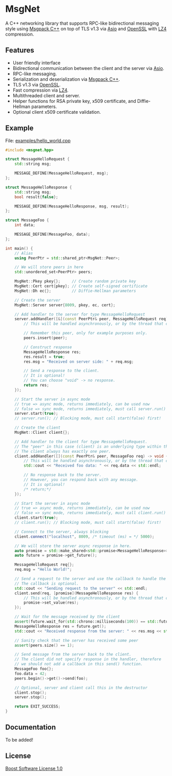# MsgNet

A C++ networking library that supports RPC-like bidirectional messaging style using
[Msgpack C++](https://github.com/msgpack/msgpack-c/tree/cpp_master) on top of TLS v1.3 via
[Asio](https://think-async.com/Asio/) and [OpenSSL](https://github.com/openssl/openssl)
with [LZ4](https://github.com/lz4/lz4) compression.

## Features

* User friendly interface
* Bidirectional communication between the client and the server via [Asio](https://think-async.com/Asio/).
* RPC-like messaging.
* Serialization and deserialization via [Msgpack C++](https://github.com/msgpack/msgpack-c/tree/cpp_master).
* TLS v1.3 via [OpenSSL](https://github.com/openssl/openssl).
* Fast compression via [LZ4](https://github.com/lz4/lz4).
* Multithreaded client and server.
* Helper functions for RSA private key, x509 certificate, and Diffie-Hellman parameters.
* Optional client x509 certificate validation.

## Example

File: [examples/hello_world.cpp](examples/hello_world.cpp)

```cpp
#include <msgnet.hpp>

struct MessageHelloRequest {
    std::string msg;

    MESSAGE_DEFINE(MessageHelloRequest, msg);
};

struct MessageHelloResponse {
    std::string msg;
    bool result{false};

    MESSAGE_DEFINE(MessageHelloResponse, msg, result);
};

struct MessageFoo {
    int data;

    MESSAGE_DEFINE(MessageFoo, data);
};

int main() {
    // Alias
    using PeerPtr = std::shared_ptr<MsgNet::Peer>;

    // We will store peers in here
    std::unordered_set<PeerPtr> peers;

    MsgNet::Pkey pkey{};     // Create random private key
    MsgNet::Cert cert{pkey}; // Create self-signed certificate
    MsgNet::Dh ec{};         // Diffie-Hellman parameters

    // Create the server
    MsgNet::Server server{8009, pkey, ec, cert};

    // Add handler to the server for type MessageHelloRequest
    server.addHandler([&](const PeerPtr& peer, MessageHelloRequest req) {
        // This will be handled asynchronously, or by the thread that calls client.run();

        // Remember this peer, only for example purposes only.
        peers.insert(peer);

        // Construct response
        MessageHelloResponse res;
        res.result = true;
        res.msg = "Received on server side: " + req.msg;

        // Send a response to the client.
        // It is optional!
        // You can choose "void" -> no response.
        return res;
    });

    // Start the server in async mode
    // true => async mode, returns immediately, can be used now
    // false => sync mode, returns immediately, must call server.run() somewhere!
    server.start(true);
    // server.run(); // Blocking mode, must call start(false) first!

    // Create the client
    MsgNet::Client client{};

    // Add handler to the client for type MessageHelloRequest.
    // The "peer" in this case (client) is an underlying type within the client.
    // The client always has exactly one peer.
    client.addHandler([](const PeerPtr& peer, MessageFoo req) -> void {
        // This will be handled asynchronously, or by the thread that calls client.run();
        std::cout << "Received foo data: " << req.data << std::endl;

        // No response back to the server.
        // However, you can respond back with any message.
        // It is optional!
        /* return;*/
    });

    // Start the server in async mode
    // true => async mode, returns immediately, can be used now
    // false => sync mode, returns immediately, must call client.run() somewhere!
    client.start(true);
    // client.run(); // Blocking mode, must call start(false) first!

    // Connect to the server, always blocking
    client.connect("localhost", 8009, /* timeout (ms) = */ 5000);

    // We will store the server async response in here.
    auto promise = std::make_shared<std::promise<MessageHelloResponse>>();
    auto future = promise->get_future();

    MessageHelloRequest req{};
    req.msg = "Hello World!";

    // Send a request to the server and use the callback to handle the response.
    // The callback is optional.
    std::cout << "Sending request to the server" << std::endl;
    client.send(req, [promise](MessageHelloResponse res) {
        // This will be handled asynchronously, or by the thread that calls client.run();
        promise->set_value(res);
    });

    // Wait for the message received by the client
    assert(future.wait_for(std::chrono::milliseconds(100)) == std::future_status::ready);
    MessageHelloResponse res = future.get();
    std::cout << "Received response from the server: " << res.msg << std::endl;

    // Sanity check that the server has received some peer
    assert(peers.size() == 1);

    // Send message from the server back to the client.
    // The client did not specify response in the handler, therefore
    // we should not add a callback in this send() function.
    MessageFoo foo{};
    foo.data = 42;
    peers.begin()->get()->send(foo);

    // Optional, server and client call this in the destructor
    client.stop();
    server.stop();

    return EXIT_SUCCESS;
}
```

## Documentation

To be added!

## License

[Boost Software License 1.0](https://choosealicense.com/licenses/bsl-1.0/)
